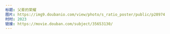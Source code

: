 ```yaml
---
标题: 父辈的荣耀
图片: https://img9.doubanio.com/view/photo/s_ratio_poster/public/p2897407765.jpg
时时: 2023
链接: https://movie.douban.com/subject/35653130/
---
```

